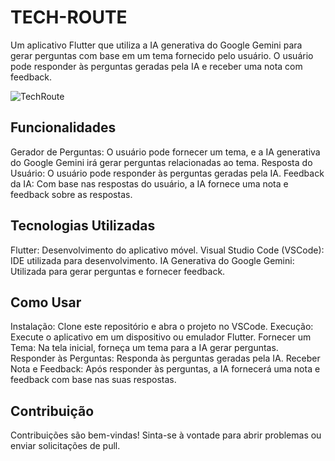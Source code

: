 # TECH-ROUTE

Um aplicativo Flutter que utiliza a IA generativa do Google Gemini para gerar perguntas com base em um tema fornecido pelo usuário. O usuário pode responder às perguntas geradas pela IA e receber uma nota com feedback.

![TechRoute](https://github.com/RAShiguemoto/tech-route/assets/24597559/22d08dff-ba08-4744-9747-11aa04f2ea0a)

## Funcionalidades

Gerador de Perguntas: O usuário pode fornecer um tema, e a IA generativa do Google Gemini irá gerar perguntas relacionadas ao tema.
Resposta do Usuário: O usuário pode responder às perguntas geradas pela IA.
Feedback da IA: Com base nas respostas do usuário, a IA fornece uma nota e feedback sobre as respostas.

## Tecnologias Utilizadas

Flutter: Desenvolvimento do aplicativo móvel.
Visual Studio Code (VSCode): IDE utilizada para desenvolvimento.
IA Generativa do Google Gemini: Utilizada para gerar perguntas e fornecer feedback.

## Como Usar

Instalação: Clone este repositório e abra o projeto no VSCode.
Execução: Execute o aplicativo em um dispositivo ou emulador Flutter.
Fornecer um Tema: Na tela inicial, forneça um tema para a IA gerar perguntas.
Responder às Perguntas: Responda às perguntas geradas pela IA.
Receber Nota e Feedback: Após responder às perguntas, a IA fornecerá uma nota e feedback com base nas suas respostas.

## Contribuição

Contribuições são bem-vindas! Sinta-se à vontade para abrir problemas ou enviar solicitações de pull.
